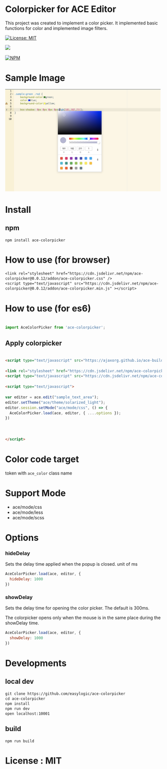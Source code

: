 # Colorpicker for ACE Editor


This project was created to implement a color picker. It implemented basic functions for color and implemented image filters.


[![License: MIT](https://img.shields.io/badge/License-MIT-yellow.svg)](https://opensource.org/licenses/MIT)

[![](https://data.jsdelivr.com/v1/package/npm/ace-colorpicker/badge)](https://www.jsdelivr.com/package/npm/ace-colorpicker)

[![NPM](https://nodei.co/npm/ace-colorpicker.png)](https://npmjs.org/package/ace-colorpicker)



# Sample Image 

<img width="500px" src="./resources/image/ace-editor.png" />




# Install 

## npm 

```npm
npm install ace-colorpicker
```

# How to use (for  browser) 

```
<link rel="stylesheet" href="https://cdn.jsdelivr.net/npm/ace-colorpicker@0.0.12/addon/ace-colorpicker.css" />
<script type="text/javascript" src="https://cdn.jsdelivr.net/npm/ace-colorpicker@0.0.12/addon/ace-colorpicker.min.js" ></script>     
```

# How to use (for es6) 

```js

import AceColorPicker from 'ace-colorpicker'; 

```



## Apply colorpicker 

```html

<script type="text/javascript" src="https://ajaxorg.github.io/ace-builds/src/ace.js"></script> 

<link rel="stylesheet" href="https://cdn.jsdelivr.net/npm/ace-colorpicker@0.0.12/addon/ace-colorpicker.css" />
<script type="text/javascript" src="https://cdn.jsdelivr.net/npm/ace-colorpicker@0.0.12/addon/ace-colorpicker.min.js" ></script>     

<script type="text/javascript">

var editor = ace.edit("sample_text_area");
editor.setTheme("ace/theme/solarized_light");    
editor.session.setMode("ace/mode/css", () => {
  AceColorPicker.load(ace, editor, { ....options });
})



</script>

```

# Color code target 

token with `ace_color` class name 


# Support Mode 

* ace/mode/css
* ace/mode/less
* ace/mode/scss

# Options 

### hideDelay 

Sets the delay time applied when the popup is closed. unit of ms

```js
AceColorPicker.load(ace, editor, { 
  hideDelay: 1000
})
```

### showDelay 

Sets the delay time for opening the color picker. The default is 300ms.

The colorpicker opens only when the mouse is in the same place during the showDelay time.

```js
AceColorPicker.load(ace, editor, { 
  showDelay: 1000
})
```

# Developments 

## local dev 

```
git clone https://github.com/easylogic/ace-colorpicker
cd ace-colorpicker
npm install 
npm run dev 
open localhost:10001 
```

## build 

```
npm run build 
```

# License : MIT 
